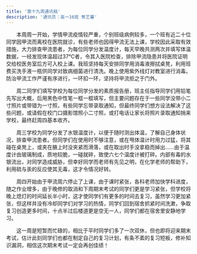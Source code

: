 ```yaml
---
title: '第十九周通讯稿'
description: '通讯员：高一16班 焦艺蕃'
---
```


　　本周周一开始，学情甲流疫情较严重，个别班级病例较多，一个班有近二十位同学因甲流而离校在医院就诊，有些老师也因得甲流无法上课，学校因此采取有效措施，大力排查甲流患者，为每位同学分发温度计，每天早晚共测两次并填写体温数据，一经发现体温超过37℃者，令其入医院检查，排除甲流隐患并将医院证明交给校医务室后方可入校上课。我班坚持每天安排同学用消毒液擦拭桌凳，利用班费买洗手液一瓶供同学对致病细菌进行清洗。晚上使用紫外线灯对教室进行消毒。防治甲流工作严谨有序进行，一环扣一环，坚持将甲流拒之于门外。

　　周二同学们填写学校为每位同学分发的素质报告册，班主任指导同学们用铅笔先写出大概，后用黑色中性笔一框一框填写，但主要问题存在于一些同学没带小二寸照片或带错为一寸照，有些同学忘带录取通知，但最终同学们想方设法解决了这些问题，或请假在校门口摄影馆照小二寸照，或打电话让家长将照片录取通知捎来学校，最终赶周四基本收齐。

　　周三学校为同学分发了水银温度计，以便于随时测出体温，了解自己身体状况，排查甲流患者。但同学们在使用时不够注意，或在甩体温计时用力过猛，将其碰在桌凳上，或夹在腋上时没夹紧而滑落，或在取出时手没拿稳而掉出……由于温度计由玻璃制成，质地较脆，一碰就碎，致使六七个温度计被打碎。内部有毒的水银流出，对同学造成威胁，但幸好同学而老师有先见之明，在化学老师的帮助下，利用硫与汞的反应使其无毒，这才令情况好转。

　　周四开始由于甲流周六停止了上课，由于课时紧张，各科老师加快学科进度，随之作业增多，由于晚修的取消和下周期末考试的同学们更是学习紧张，但学校将晚上熄灯的时间延长半小时，这才使同学们有更多的时间去复习，虽然学习更加紧张，但这样并没有冷却同学们对学习的热情，同学们回到宿舍抓紧时间洗漱，争取复习创造更多时间，十点半过后楼道更是空无一人，同学们都在宿舍里安静地学习。

　　这一周是短暂而忙碌的，相比于平时同学们多了一次双休，但也即将迎来期末考试，估计此刻同学们也都在制定自己的复习计划，有条不紊的复习短板，修补知识漏洞，相信这次期末考试一定会再创佳绩！
